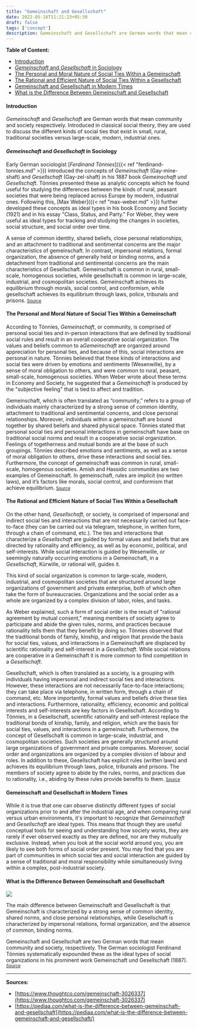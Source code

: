 ```yaml
---
title: "Gemeinschaft and Gesellschaft"
date: 2022-05-16T11:21:23+05:30
draft: false
tags: ['concept']
description: Gemeinschaft and Gesellschaft are German words that mean community and society respectively. Introduced in classical social theory, they are used to discuss the different kinds of social ties that exist in small, rural, traditional societies versus large-scale, modern, industrial ones.
---
```


**Table of Content:**

- [Introduction](#introduction)
- [*Gemeinschaft* and *Gesellschaft* in Sociology](#gemeinschaft-and-gesellschaft-in-sociology)
- [The Personal and Moral Nature of Social Ties Within a Gemeinschaft](#the-personal-and-moral-nature-of-social-ties-within-a-gemeinschaft)
- [The Rational and Efficient Nature of Social Ties Within a Gesellschaft](#the-rational-and-efficient-nature-of-social-ties-within-a-gesellschaft)
- [Gemeinschaft and Gesellschaft in Modern Times](#gemeinschaft-and-gesellschaft-in-modern-times)
- [What is the Difference Between Gemeinschaft and Gesellschaft](#what-is-the-difference-between-gemeinschaft-and-gesellschaft)

#### Introduction

*Gemeinschaft* and *Gesellschaft* are German words that mean community and society respectively. Introduced in classical social theory, they are used to discuss the different kinds of social ties that exist in small, rural, traditional societies versus large-scale, modern, industrial ones.

#### *Gemeinschaft* and *Gesellschaft* in Sociology

Early German sociologist [*Ferdinand Tönnies*]({{< ref "ferdinand-tonnies.md" >}}) introduced the concepts of *Gemeinschaft* (Gay-mine-shaft) and *Gesellschaft* (Gay-zel-shaft) in his 1887 book *Gemeinschaft und Gesellschaft*. Tönnies presented these as analytic concepts which he found useful for studying the differences between the kinds of rural, peasant societies that were being replaced across Europe by modern, industrial ones. Following this, [Max Weber]({{< ref "max-weber.md" >}}) further developed these concepts as ideal types in his book Economy and Society (1921) and in his essay "Class, Status, and Party." For Weber, they were useful as ideal types for tracking and studying the changes in societies, social structure, and social order over time.

A sense of common identity, shared beliefs, close personal relationships, and an attachment to traditional and sentimental concerns are the major characteristics of gemeinschaft. In contrast, impersonal relations, formal organization, the absence of generally held or binding norms, and a detachment from traditional and sentimental concerns are the main characteristics of Gesellschaft. Gemeinschaft is common in rural, small-scale, homogenous societies, while gesellschaft is common in large-scale, industrial, and cosmopolitan societies. Gemeinschaft achieves its equilibrium through morals, social control, and conformism, while gesellschaft achieves its equilibrium through laws, police, tribunals and prisons. <small>[Source](https://pediaa.com/what-is-the-difference-between-gemeinschaft-and-gesellschaft/)</small>

#### The Personal and Moral Nature of Social Ties Within a Gemeinschaft 

According to Tönnies, *Gemeinschaft*, or community, is comprised of personal social ties and in-person interactions that are defined by traditional social rules and result in an overall cooperative social organization. The values and beliefs common to a *​Gemeinschaft* are organized around appreciation for personal ties, and because of this, social interactions are personal in nature. Tönnies believed that these kinds of interactions and social ties were driven by emotions and sentiments (Wesenwille), by a sense of moral obligation to others, and were common to rural, peasant, small-scale, homogenous societies. When Weber wrote about these terms in Economy and Society, he suggested that a *Gemeinschaft* is produced by the "subjective feeling" that is tied to affect and tradition.

Gemeinschaft, which is often translated as “community,” refers to a group of individuals mainly characterized by a strong sense of common identity, attachment to traditional and sentimental concerns, and close personal relationships. Moreover, individuals within a gemeinschaft are bound together by shared beliefs and shared physical space. Tönnies stated that personal social ties and personal interactions in gemeinschaft have base on traditional social norms and result in a cooperative social organization. Feelings of togetherness and mutual bonds are at the base of such groupings. Tönnies described emotions and sentiments, as well as a sense of moral obligation to others, drive these interactions and social ties. Furthermore, the concept of gemeinschaft was common in rural, small-scale, homogenous societies. Amish and Hassidic communities are two examples of Gemeinschaft. In gemeinschaft, rules are implicit (no written laws), and it’s factors like morals, social control, and conformism that achieve equilibrium. <small>[Source](https://pediaa.com/what-is-the-difference-between-gemeinschaft-and-gesellschaft/)</small>

#### The Rational and Efficient Nature of Social Ties Within a Gesellschaft

On the other hand, *Gesellschaft*, or society, is comprised of impersonal and indirect social ties and interactions that are not necessarily carried out face-to-face (they can be carried out via telegram, telephone, in written form, through a chain of command, etc.). The ties and interactions that characterize a *Gesellschaft* are guided by formal values and beliefs that are directed by rationality and efficiency, as well as by economic, political, and self-interests. While social interaction is guided by Wesenwille, or seemingly naturally occurring emotions in a Gemeinschaft, in a *Gesellschaft*, Kürwille, or rational will, guides it.

This kind of social organization is common to large-scale, modern, industrial, and cosmopolitan societies that are structured around large organizations of government and private enterprise, both of which often take the form of bureaucracies. Organizations and the social order as a whole are organized by a complex division of labor, roles, and tasks.

As Weber explained, such a form of social order is the result of "rational agreement by mutual consent," meaning members of society agree to participate and abide the given rules, norms, and practices because rationality tells them that they benefit by doing so. Tönnies observed that the traditional bonds of family, kinship, and religion that provide the basis for social ties, values, and interactions in a Gemeinschaft are displaced by scientific rationality and self-interest in a *Gesellschaft*. While social relations are cooperative in a Gemeinschaft it is more common to find competition in a *Gesellschaft*.

Gesellschaft, which is often translated as a society, is a grouping with individuals having impersonal and indirect social ties and interactions. However, these interactions are not necessarily face-to-face interactions; they can take place via telephone, in written form, through a chain of command, etc. More importantly, formal values and beliefs drive these ties and interactions. Furthermore, rationality, efficiency, economic and political interests and self-interests are key factors in Gesellschaft. According to Tönnies, in a Gesellschaft, scientific rationality and self-interest replace the traditional bonds of kinship, family, and religion, which are the basis for social ties, values, and interactions in a gemeinschaft. Furthermore, the concept of Gesellschaft is common in large-scale, industrial, and cosmopolitan societies. Such societies are generally structured around large organizations of government and private companies. Moreover, social order and organizations are organized by a complex division of labour and roles. In addition to these, Gesellschaft has explicit rules (written laws) and achieves its equilibrium through laws, police, tribunals and prisons. The members of society agree to abide by the rules, norms, and practices due to rationality, i.e., abiding by these rules provide benefits to them. <small>[Source](https://pediaa.com/what-is-the-difference-between-gemeinschaft-and-gesellschaft/)</small>

#### Gemeinschaft and Gesellschaft in Modern Times

While it is true that one can observe distinctly different types of social organizations prior to and after the industrial age, and when comparing rural versus urban environments, it's important to recognize that *Gemeinschaft* and *Gesellschaft* are ideal types. This means that though they are useful conceptual tools for seeing and understanding how society works, they are rarely if ever observed exactly as they are defined, nor are they mutually exclusive. Instead, when you look at the social world around you, you are likely to see both forms of social order present. You may find that you are part of communities in which social ties and social interaction are guided by a sense of traditional and moral responsibility while simultaneously living within a complex, post-industrial society.

#### What is the Difference Between Gemeinschaft and Gesellschaft

![](/assets/study/concept/difference-between-gemeinschaft-and-gesellschaft-comparison-summary.jpg)

The main difference between Gemeinschaft and Gesellschaft is that Gemeinschaft is characterized by a strong sense of common identity, shared norms, and close personal relationships, while Gesellschaft is characterized by impersonal relations, formal organization, and the absence of common, binding norms.

Gemeinschaft and Gesellschaft are two German words that mean community and society, respectively. The German sociologist Ferdinand Tönnies systematically expounded these as the ideal types of social organizations in his prominent work Gemeinschaft und Gesellschaft (1887). <small>[Source](https://pediaa.com/what-is-the-difference-between-gemeinschaft-and-gesellschaft/)</small>

----

**Sources:**
- [https://www.thoughtco.com/gemeinschaft-3026337](https://www.thoughtco.com/gemeinschaft-3026337)
- [https://pediaa.com/what-is-the-difference-between-gemeinschaft-and-gesellschaft](https://pediaa.com/what-is-the-difference-between-gemeinschaft-and-gesellschaft/)